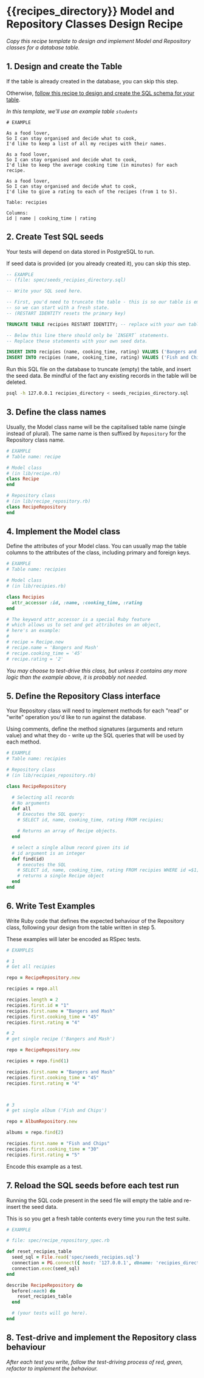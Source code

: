 # {{recipes_directory}} Model and Repository Classes Design Recipe

_Copy this recipe template to design and implement Model and Repository classes for a database table._

## 1. Design and create the Table

If the table is already created in the database, you can skip this step.

Otherwise, [follow this recipe to design and create the SQL schema for your table](./single_table_design_recipe_template.md).

*In this template, we'll use an example table `students`*

```
# EXAMPLE

As a food lover,
So I can stay organised and decide what to cook,
I'd like to keep a list of all my recipes with their names.

As a food lover,
So I can stay organised and decide what to cook,
I'd like to keep the average cooking time (in minutes) for each recipe.

As a food lover,
So I can stay organised and decide what to cook,
I'd like to give a rating to each of the recipes (from 1 to 5).

Table: recipies

Columns:
id | name | cooking_time | rating
```

## 2. Create Test SQL seeds

Your tests will depend on data stored in PostgreSQL to run.

If seed data is provided (or you already created it), you can skip this step.

```sql
-- EXAMPLE
-- (file: spec/seeds_recipies_directory.sql)

-- Write your SQL seed here. 

-- First, you'd need to truncate the table - this is so our table is emptied between each test run,
-- so we can start with a fresh state.
-- (RESTART IDENTITY resets the primary key)

TRUNCATE TABLE recipies RESTART IDENTITY; -- replace with your own table name.

-- Below this line there should only be `INSERT` statements.
-- Replace these statements with your own seed data.

INSERT INTO recipies (name, cooking_time, rating) VALUES ('Bangers and Mash', '45', '1');
INSERT INTO recipies (name, cooking_time, rating) VALUES ('Fish and Chips', '30', '1');
```

Run this SQL file on the database to truncate (empty) the table, and insert the seed data. Be mindful of the fact any existing records in the table will be deleted.

```bash
psql -h 127.0.0.1 recipies_directory < seeds_recipies_directory.sql
```

## 3. Define the class names

Usually, the Model class name will be the capitalised table name (single instead of plural). The same name is then suffixed by `Repository` for the Repository class name.

```ruby
# EXAMPLE
# Table name: recipe

# Model class
# (in lib/recipe.rb)
class Recipe
end

# Repository class
# (in lib/recipe_repository.rb)
class RecipeRepository
end
```

## 4. Implement the Model class

Define the attributes of your Model class. You can usually map the table columns to the attributes of the class, including primary and foreign keys.

```ruby
# EXAMPLE
# Table name: recipies

# Model class
# (in lib/recipies.rb)

class Recipies
  attr_accessor :id, :name, :cooking_time, :rating
end

# The keyword attr_accessor is a special Ruby feature
# which allows us to set and get attributes on an object,
# here's an example:
#
# recipe = Recipe.new
# recipe.name = 'Bangers and Mash'
# recipe.cooking_time = '45'
# recipe.rating = '2'
```

*You may choose to test-drive this class, but unless it contains any more logic than the example above, it is probably not needed.*

## 5. Define the Repository Class interface

Your Repository class will need to implement methods for each "read" or "write" operation you'd like to run against the database.

Using comments, define the method signatures (arguments and return value) and what they do - write up the SQL queries that will be used by each method.

```ruby
# EXAMPLE
# Table name: recipies

# Repository class
# (in lib/recipies_repository.rb)

class RecipeRepository

  # Selecting all records
  # No arguments
  def all
    # Executes the SQL query:
    # SELECT id, name, cooking_time, rating FROM recipies;

    # Returns an array of Recipe objects.
  end

  # select a single album record given its id
  # id argument is an integer
  def find(id) 
    # executes the SQL
    # SELECT id, name, cooking_time, rating FROM recipies WHERE id =$1;
    # returns a single Recipe object
  end
end
```

## 6. Write Test Examples

Write Ruby code that defines the expected behaviour of the Repository class, following your design from the table written in step 5.

These examples will later be encoded as RSpec tests.

```ruby
# EXAMPLES

# 1
# Get all recipies

repo = RecipeRepository.new

recipies = repo.all

recipies.length = 2
recipies.first.id = "1"
recipies.first.name = "Bangers and Mash"
recipies.first.cooking_time = "45"
recipies.first.rating = "4"

# 2
# get single recipe ('Bangers and Mash')

repo = RecipeRepository.new

recipies = repo.find(1)

recipies.first.name = "Bangers and Mash"
recipies.first.cooking_time = "45"
recipies.first.rating = "4"



# 3
# get single album ('Fish and Chips')

repo = AlbumRepository.new

albums = repo.find(2)

recipies.first.name = "Fish and Chips"
recipies.first.cooking_time = "30"
recipies.first.rating = "5"

```

Encode this example as a test.

## 7. Reload the SQL seeds before each test run

Running the SQL code present in the seed file will empty the table and re-insert the seed data.

This is so you get a fresh table contents every time you run the test suite.

```ruby
# EXAMPLE

# file: spec/recipe_repository_spec.rb

def reset_recipies_table
  seed_sql = File.read('spec/seeds_recipies.sql')
  connection = PG.connect({ host: '127.0.0.1', dbname: 'recipies_directory_test' })
  connection.exec(seed_sql)
end

describe RecipeRepository do
  before(:each) do 
    reset_recipies_table
  end

  # (your tests will go here).
end
```

## 8. Test-drive and implement the Repository class behaviour

_After each test you write, follow the test-driving process of red, green, refactor to implement the behaviour._